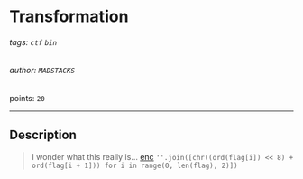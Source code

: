 # Transformation 

###### tags: `ctf` `bin`

###### author: `MADSTACKS`

points: `20`

-------

## Description

>I wonder what this really is... [enc](https://mercury.picoctf.net/static/2b4cea9b07db22bf4f933fddd1b8caa9/enc) `''.join([chr((ord(flag[i]) << 8) + ord(flag[i + 1])) for i in range(0, len(flag), 2)])`

